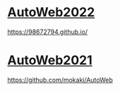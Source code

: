 # [AutoWeb2022](https://98672794.github.io/)
  https://98672794.github.io/
  




# [AutoWeb2021](https://github.com/mokaki/AutoWeb)
  https://github.com/mokaki/AutoWeb
